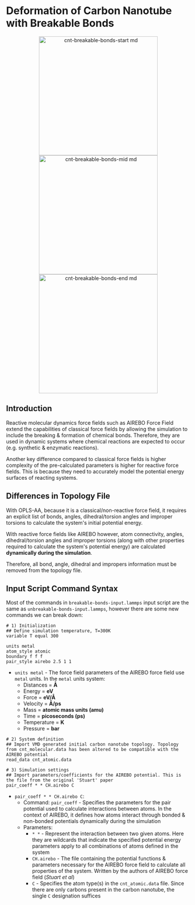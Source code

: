 # Deformation of Carbon Nanotube with Breakable Bonds

<p align="center">
  <img src="https://github.com/c-vandenberg/lammps-tutorials/assets/60201356/96af3932-6af6-498f-b4cb-2cddc549ef3a" alt="cnt-breakable-bonds-start md" width="325" />
  <img src="https://github.com/c-vandenberg/lammps-tutorials/assets/60201356/66c6692a-5ed2-44db-815a-037e76780562" alt="cnt-breakable-bonds-mid md" width="325" />
  <img src="https://github.com/c-vandenberg/lammps-tutorials/assets/60201356/69d17e3e-b0a0-4462-bead-279f00e56b46" alt="cnt-breakable-bonds-end md" width="325" />
</p>

## Introduction

Reactive molecular dynamics force fields such as AIREBO Force Field extend the capabilities of classical force fields by allowing the simulation to include the breaking & formation of chemical bonds. Therefore, they are used in dynamic systems where chemical reactions are expected to occur (e.g. synthetic & enzymatic reactions).

Another key difference compared to classical force fields is higher complexity of the pre-calculated parameters is higher for reactive force fields. This is because they need to accurately model the potential energy surfaces of reacting systems.

## Differences in Topology File

With OPLS-AA, because it is a classical/non-reactive force field, it requires an explicit list of bonds, angles, dihedral/torsion angles and improper torsions to calculate the system's initial potential energy.

With reactive force fields like AIREBO however, atom connectivity, angles, dihedral/torsion angles and improper torsions (along with other properties required to calculate the system's potential energy) are calculated **dynamically during the simulation**.

Therefore, all bond, angle, dihedral and impropers information must be removed from the topology file.

## Input Script Command Syntax

Most of the commands in `breakable-bonds-input.lammps` input script are the same as `unbreakable-bonds-input.lammps`, however there are some new commands we can break down:

```
# 1) Initialization
## Define simulation temperature, T=300K
variable T equal 300

units metal
atom_style atomic
boundary f f f
pair_style airebo 2.5 1 1
```
* `units metal` - The force field parameters of the AIREBO force field use `metal` units. In the `metal` units system:
  * Distances = **Å**
  * Energy = **eV**
  * Force = **eV/Å**
  * Velocity = **Å/ps**
  * Mass = **atomic mass units (amu)**
  * Time = **picoseconds (ps)**
  * Temperature = **K**
  * Pressure = **bar**

```
# 2) System definition
## Import VMD generated initial carbon nanotube topology. Topology from cnt_molecular.data has been altered to be compatible with the AIREBO potential
read_data cnt_atomic.data

# 3) Simulation settings
## Import parameters/coefficients for the AIREBO potential. This is the file from the original 'Stuart' paper
pair_coeff * * CH.airebo C
```
* `pair_coeff * * CH.airebo C`:
  * Command: `pair_coeff` - Specifies the parameters for the pair potential used to calculate interactions between atoms. In the context of AIREBO, it defines how atoms interact through bonded & non-bonded potentials dynamically during the simulation
  * Parameters:
    * `* *` - Represent the interaction between two given atoms. Here they are wildcards that indicate the specified potential energy parameters apply to all combinations of atoms defined in the system
    * `CH.airebo` - The file containing the potential functions & parameters necessary for the AIREBO force field to calculate all properties of the system. Written by the authors of AIREBO force field (*Stuart et al*)
    * `C` - Specifies the atom type(s) in the `cnt_atomic.data` file. Since there are only carbons present in the carbon nanotube, the single `C` designation suffices
